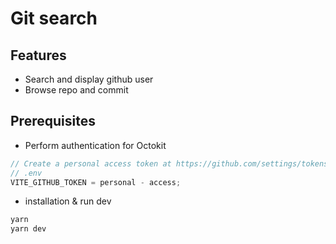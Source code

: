 # Git search

## Features

- Search and display github user
- Browse repo and commit

## Prerequisites

- Perform authentication for Octokit

```js
// Create a personal access token at https://github.com/settings/tokens/new?scopes=repo
// .env
VITE_GITHUB_TOKEN = personal - access;
```

- installation & run dev

```sh
yarn
yarn dev
```
